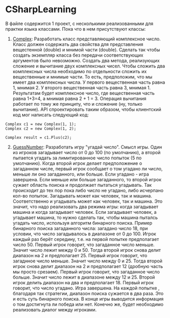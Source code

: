 # CSharpLearning
В файле содержится 1 проект, с несколькими реализованными для практки языка классами. Пока что в нем присутствуют классы: 
  1) [Complex](Practice/Practice/ComplexNumbersSimpleCalc.cs):
      Разработать класс представляющий комплексное число. Класс должен содержать два свойства для представления вещестенной (double) и мнимой части (double).
    Сделать так чтобы создать экземпляр класса без передачи соответствующих аргументов было невозможно. Создать два метода, реализующих сложение и вычитание
    двух комплексных чисел. Чтобы сложить два комплексных числа необходимо по отдельности сложить их вещественные и мнимые части. То есть, предположим,
    что мы имеет два комплексных числа. У первого вещественная часть равна 1, мнимая 2. У второго вещественная часть равна 3, мнимая 1. Результатам будет комплексное число, где вещественная часть
    равна 1+3=4, а мнимая равна 2 + 1 = 3. Операция вычитания работает по тому же принципу, что и сложение (ну, только вычитание). API спроектировать таким образом,
    чтобы клиентский код мог написать следующий код:
    
    Complex c1 = new Complex(1, 1);
    Complex c2 = new Complex(1, 2);

    Complex result = c1.Plus(c2);
    
  2) [GuessNumber](Practice/Practice/Practice/GuessNumber/GuessNumber.cs): 
      Разработать игру "угадай число". Смысл игры. Один из игроков загадывает число от 0 до 100 (по умолчанию), а второй пытается угадать за лимитированное число
    попыток (5 по умолчанию). Когда второй игрок делает предположение о загаданном числе, первый игрок сообщает о том угадано ли число, меньше ли оно загаданного,
    или больше. Если угадано - игра завершена. Если меньше или больше загаданного, то второй игрок сужает область поиска и продолжает пытаться угадывать.
    Так происходит до тех пор пока либо число не угадано, либо исчерпано кол-во попыток. Загадывать может как человек, так и машина. Соответственно и угадывать
    может как человек, так и машина. Это значит, что надо реализовать два режима игры: когда загадывает машина и когда загадывает человек. Если загадывает человек,
    а угадывает машина, то нужно сделать так, чтобы машина пыталсь угадать число, используя алгоритм бинарного поиска. Пример бинарного поиска загаданного числа:
    загадано число 18, при условии, что число загадывалось в диапазоне от 0 до 100. Игрок каждый раз берёт середину, т.е. на первой попытке предполагает число 50.
    Первый игрок говорит, что загаданное число меньше. Значит число лежит между 0 и 50. Тогда второй игрок снова делит диапазон на 2 и предполагает 25. Первый игрок
    говорит, что загаднное число меньше. Значит число между 0 и 25. Тогда второй игрок снова делит диапазон на 2 и предполагает 12 (дробную часть мы просто срезаем).
    Первый игрок говорит, что загаданное число больше. Значит число лежит в диапазоне между 12 и 25. Второй игрок делить диапазон на два и предполагает 18. Первый
    игрок говорит, что число угадано. Игра завершена. На каждой попытке , благодаря так стратегии, диапазон поиска сужается в два раза. Это и есть суть
    бинарного поиска. В конце игры выводится информация о том достигнута ли победа или нет. Конечно же, будет необходимо реализовать диалог между игроками.
  
